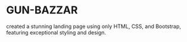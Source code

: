 # GUN-BAZZAR
created a stunning landing page using only HTML, CSS, and Bootstrap, featuring exceptional styling and design.
